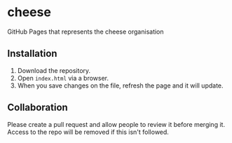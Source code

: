 # cheese
GitHub Pages that represents the cheese organisation

## Installation

1. Download the repository.
2. Open ```index.html``` via a browser.
3. When you save changes on the file, refresh the page and it will update.

## Collaboration

Please create a pull request and allow people to review it before merging it. Access to the repo will be removed if this isn't followed.
